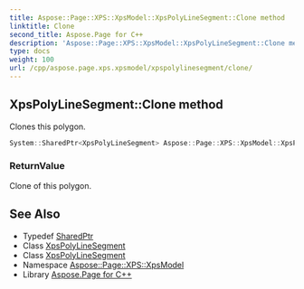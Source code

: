 ```yaml
---
title: Aspose::Page::XPS::XpsModel::XpsPolyLineSegment::Clone method
linktitle: Clone
second_title: Aspose.Page for C++
description: 'Aspose::Page::XPS::XpsModel::XpsPolyLineSegment::Clone method. Clones this polygon in C++.'
type: docs
weight: 100
url: /cpp/aspose.page.xps.xpsmodel/xpspolylinesegment/clone/
---
```

## XpsPolyLineSegment::Clone method


Clones this polygon.

```cpp
System::SharedPtr<XpsPolyLineSegment> Aspose::Page::XPS::XpsModel::XpsPolyLineSegment::Clone()
```


### ReturnValue

Clone of this polygon.

## See Also

* Typedef [SharedPtr](../../../system/sharedptr/)
* Class [XpsPolyLineSegment](../)
* Class [XpsPolyLineSegment](../)
* Namespace [Aspose::Page::XPS::XpsModel](../../)
* Library [Aspose.Page for C++](../../../)
